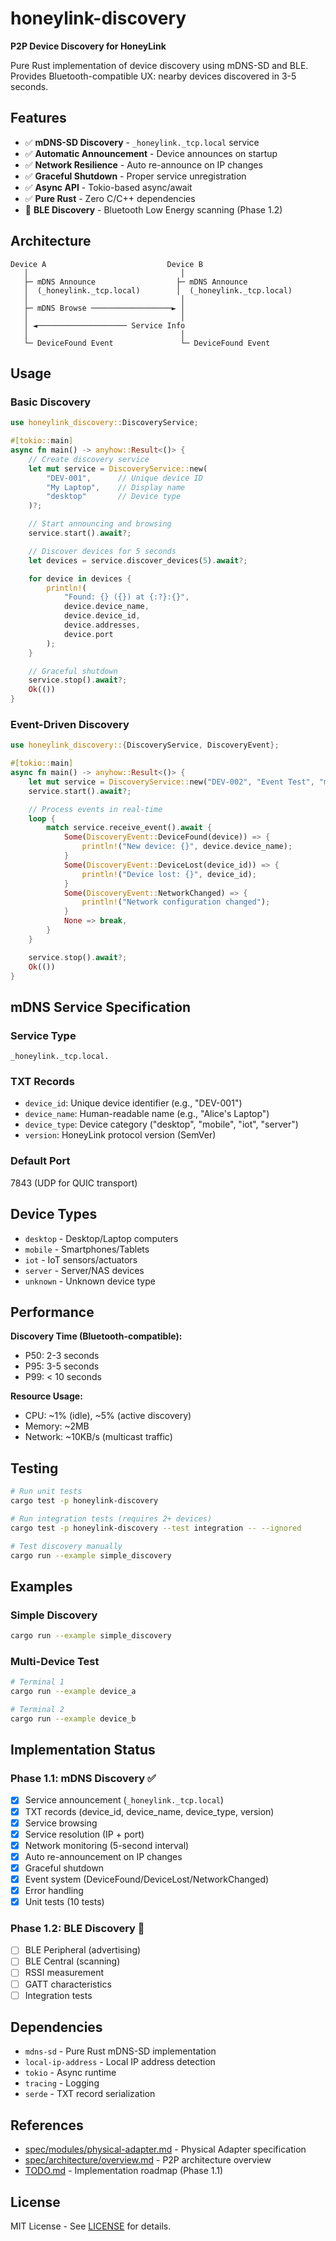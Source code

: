 # honeylink-discovery

**P2P Device Discovery for HoneyLink**

Pure Rust implementation of device discovery using mDNS-SD and BLE. Provides Bluetooth-compatible UX: nearby devices discovered in 3-5 seconds.

## Features

- ✅ **mDNS-SD Discovery** - `_honeylink._tcp.local` service
- ✅ **Automatic Announcement** - Device announces on startup
- ✅ **Network Resilience** - Auto re-announce on IP changes
- ✅ **Graceful Shutdown** - Proper service unregistration
- ✅ **Async API** - Tokio-based async/await
- ✅ **Pure Rust** - Zero C/C++ dependencies
- 🚧 **BLE Discovery** - Bluetooth Low Energy scanning (Phase 1.2)

## Architecture

```
Device A                           Device B
   │                                  │
   ├─ mDNS Announce                  ├─ mDNS Announce
   │  (_honeylink._tcp.local)        │  (_honeylink._tcp.local)
   │                                  │
   ├─ mDNS Browse ──────────────────► │
   │                                  │
   │ ◄──────────────────── Service Info
   │                                  │
   └─ DeviceFound Event               └─ DeviceFound Event
```

## Usage

### Basic Discovery

```rust
use honeylink_discovery::DiscoveryService;

#[tokio::main]
async fn main() -> anyhow::Result<()> {
    // Create discovery service
    let mut service = DiscoveryService::new(
        "DEV-001",      // Unique device ID
        "My Laptop",    // Display name
        "desktop"       // Device type
    )?;

    // Start announcing and browsing
    service.start().await?;

    // Discover devices for 5 seconds
    let devices = service.discover_devices(5).await?;

    for device in devices {
        println!(
            "Found: {} ({}) at {:?}:{}",
            device.device_name,
            device.device_id,
            device.addresses,
            device.port
        );
    }

    // Graceful shutdown
    service.stop().await?;
    Ok(())
}
```

### Event-Driven Discovery

```rust
use honeylink_discovery::{DiscoveryService, DiscoveryEvent};

#[tokio::main]
async fn main() -> anyhow::Result<()> {
    let mut service = DiscoveryService::new("DEV-002", "Event Test", "mobile")?;
    service.start().await?;

    // Process events in real-time
    loop {
        match service.receive_event().await {
            Some(DiscoveryEvent::DeviceFound(device)) => {
                println!("New device: {}", device.device_name);
            }
            Some(DiscoveryEvent::DeviceLost(device_id)) => {
                println!("Device lost: {}", device_id);
            }
            Some(DiscoveryEvent::NetworkChanged) => {
                println!("Network configuration changed");
            }
            None => break,
        }
    }

    service.stop().await?;
    Ok(())
}
```

## mDNS Service Specification

### Service Type
`_honeylink._tcp.local.`

### TXT Records
- `device_id`: Unique device identifier (e.g., "DEV-001")
- `device_name`: Human-readable name (e.g., "Alice's Laptop")
- `device_type`: Device category ("desktop", "mobile", "iot", "server")
- `version`: HoneyLink protocol version (SemVer)

### Default Port
7843 (UDP for QUIC transport)

## Device Types

- `desktop` - Desktop/Laptop computers
- `mobile` - Smartphones/Tablets
- `iot` - IoT sensors/actuators
- `server` - Server/NAS devices
- `unknown` - Unknown device type

## Performance

**Discovery Time (Bluetooth-compatible):**
- P50: 2-3 seconds
- P95: 3-5 seconds
- P99: < 10 seconds

**Resource Usage:**
- CPU: ~1% (idle), ~5% (active discovery)
- Memory: ~2MB
- Network: ~10KB/s (multicast traffic)

## Testing

```bash
# Run unit tests
cargo test -p honeylink-discovery

# Run integration tests (requires 2+ devices)
cargo test -p honeylink-discovery --test integration -- --ignored

# Test discovery manually
cargo run --example simple_discovery
```

## Examples

### Simple Discovery
```bash
cargo run --example simple_discovery
```

### Multi-Device Test
```bash
# Terminal 1
cargo run --example device_a

# Terminal 2
cargo run --example device_b
```

## Implementation Status

### Phase 1.1: mDNS Discovery ✅
- [x] Service announcement (`_honeylink._tcp.local`)
- [x] TXT records (device_id, device_name, device_type, version)
- [x] Service browsing
- [x] Service resolution (IP + port)
- [x] Network monitoring (5-second interval)
- [x] Auto re-announcement on IP changes
- [x] Graceful shutdown
- [x] Event system (DeviceFound/DeviceLost/NetworkChanged)
- [x] Error handling
- [x] Unit tests (10 tests)

### Phase 1.2: BLE Discovery 🚧
- [ ] BLE Peripheral (advertising)
- [ ] BLE Central (scanning)
- [ ] RSSI measurement
- [ ] GATT characteristics
- [ ] Integration tests

## Dependencies

- `mdns-sd` - Pure Rust mDNS-SD implementation
- `local-ip-address` - Local IP address detection
- `tokio` - Async runtime
- `tracing` - Logging
- `serde` - TXT record serialization

## References

- [spec/modules/physical-adapter.md](../../spec/modules/physical-adapter.md) - Physical Adapter specification
- [spec/architecture/overview.md](../../spec/architecture/overview.md) - P2P architecture overview
- [TODO.md](../../TODO.md) - Implementation roadmap (Phase 1.1)

## License

MIT License - See [LICENSE](../../LICENSE) for details.
